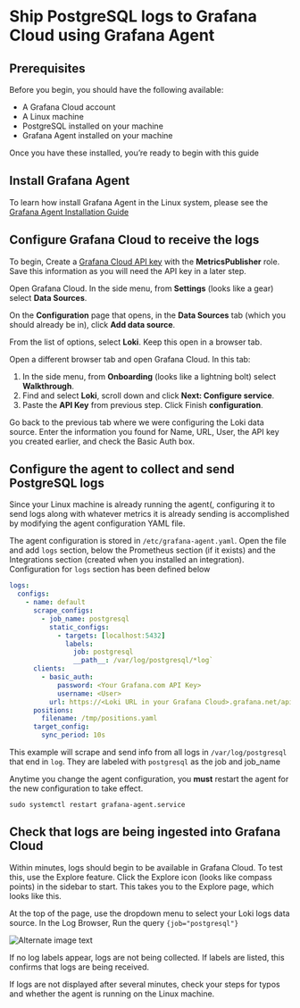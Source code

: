 # Ship PostgreSQL logs to Grafana Cloud using Grafana Agent

## Prerequisites
Before you begin, you should have the following available:
* A Grafana Cloud account
* A Linux machine
* PostgreSQL installed on your machine
* Grafana Agent installed on your machine

Once you have these installed, you’re ready to begin with this guide

## Install Grafana Agent
To learn how install Grafana Agent in the Linux system, please see the [Grafana Agent Installation Guide](https://grafana.com/docs/grafana-cloud/agent/#installing-the-grafana-agent)

## Configure Grafana Cloud to receive the logs
To begin, Create a [Grafana Cloud API key](https://grafana.com/docs/grafana-cloud/reference/create-api-key/) with the **MetricsPublisher** role. Save this information as you will need the API key in a later step.

Open Grafana Cloud. In the side menu, from **Settings** (looks like a gear) select **Data Sources**.

On the **Configuration** page that opens, in the **Data Sources** tab (which you should already be in), click **Add data source**.

From the list of options, select **Loki**. Keep this open in a browser tab.

Open a different browser tab and open Grafana Cloud. In this tab:
1. In the side menu, from **Onboarding** (looks like a lightning bolt) select **Walkthrough**.
2. Find and select **Loki**, scroll down and click **Next: Configure service**.
3. Paste the **API Key** from previous step. Click Finish **configuration**.

Go back to the previous tab where we were configuring the Loki data source. Enter the information you found for Name, URL, User, the API key you created earlier, and check the Basic Auth box.

## Configure the agent to collect and send PostgreSQL logs
Since your Linux machine is already running the agent(, configuring it to send logs along with whatever metrics it is already sending is accomplished by modifying the agent configuration YAML file.
 
The agent configuration is stored in `/etc/grafana-agent.yaml`. Open the file and add `logs` section, below the Prometheus section (if it exists) and the Integrations section 
(created when you installed an integration). Configuration for `logs` section has been defined below

```yaml
logs:
  configs:
    - name: default
      scrape_configs:
        - job_name: postgresql
          static_configs:
            - targets: [localhost:5432]
              labels:
                job: postgresql
                __path__: /var/log/postgresql/*log`
      clients:
        - basic_auth:
            password: <Your Grafana.com API Key>
            username: <User>
          url: https://<Loki URL in your Grafana Cloud>.grafana.net/api/prom/push
      positions:
        filename: /tmp/positions.yaml
      target_config:
        sync_period: 10s
```
This example will scrape and send info from all logs in `/var/log/postgresql` that end in `log`. They are labeled with `postgresql` as the job and job_name

Anytime you change the agent configuration, you **must** restart the agent for the new configuration to take effect.

```
sudo systemctl restart grafana-agent.service
```

## Check that logs are being ingested into Grafana Cloud
Within minutes, logs should begin to be available in Grafana Cloud. To test this, use the Explore feature. Click the Explore icon (looks like compass points) in the sidebar to start. This takes you to the Explore page, which looks like this.

At the top of the page, use the dropdown menu to select your Loki logs data source.
In the Log Browser, Run the query `{job="postgresql"}`

![Alternate image text](https://photos.app.goo.gl/sptXtNsJAHpoMqeC8)

If no log labels appear, logs are not being collected. If labels are listed, this confirms that logs are being received.

If logs are not displayed after several minutes, check your steps for typos and whether the agent is running on the Linux machine.